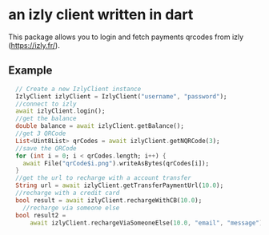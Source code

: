 # an izly client written in dart
This package allows you to login and fetch payments qrcodes from izly (https://izly.fr/).

## Example
```dart
  // Create a new IzlyClient instance
  IzlyClient izlyClient = IzlyClient("username", "password");
  //connect to izly
  await izlyClient.login();
  //get the balance
  double balance = await izlyClient.getBalance();
  //get 3 QRCode
  List<Uint8List> qrCodes = await izlyClient.getNQRCode(3);
  //save the QRCode
  for (int i = 0; i < qrCodes.length; i++) {
    await File("qrCode$i.png").writeAsBytes(qrCodes[i]);
  }
  //get the url to recharge with a account transfer
  String url = await izlyClient.getTransferPaymentUrl(10.0);
  //recharge with a credit card
  bool result = await izlyClient.rechargeWithCB(10.0);
    //recharge via someone else
  bool result2 =
      await izlyClient.rechargeViaSomeoneElse(10.0, "email", "message");
```
